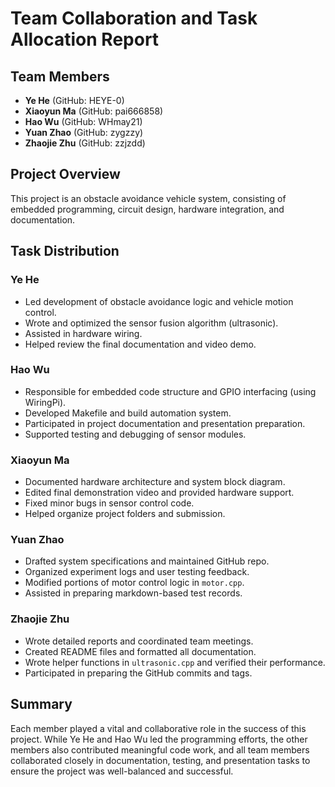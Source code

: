 # Team Collaboration and Task Allocation Report

## Team Members
- **Ye He** (GitHub: HEYE-0)
- **Xiaoyun Ma** (GitHub: pai666858)
- **Hao Wu** (GitHub: WHmay21)
- **Yuan Zhao** (GitHub: zygzzy)
- **Zhaojie Zhu** (GitHub: zzjzdd)

## Project Overview
This project is an obstacle avoidance vehicle system, consisting of embedded programming, circuit design, hardware integration, and documentation.

## Task Distribution

### Ye He
- Led development of obstacle avoidance logic and vehicle motion control.
- Wrote and optimized the sensor fusion algorithm (ultrasonic).
- Assisted in hardware wiring.
- Helped review the final documentation and video demo.

### Hao Wu
- Responsible for embedded code structure and GPIO interfacing (using WiringPi).
- Developed Makefile and build automation system.
- Participated in project documentation and presentation preparation.
- Supported testing and debugging of sensor modules.

### Xiaoyun Ma
- Documented hardware architecture and system block diagram.
- Edited final demonstration video and provided hardware support.
- Fixed minor bugs in sensor control code.
- Helped organize project folders and submission.

### Yuan Zhao
- Drafted system specifications and maintained GitHub repo.
- Organized experiment logs and user testing feedback.
- Modified portions of motor control logic in `motor.cpp`.
- Assisted in preparing markdown-based test records.

### Zhaojie Zhu
- Wrote detailed reports and coordinated team meetings.
- Created README files and formatted all documentation.
- Wrote helper functions in `ultrasonic.cpp` and verified their performance.
- Participated in preparing the GitHub commits and tags.

## Summary
Each member played a vital and collaborative role in the success of this project. While Ye He and Hao Wu led the programming efforts, the other members also contributed meaningful code work, and all team members collaborated closely in documentation, testing, and presentation tasks to ensure the project was well-balanced and successful.
